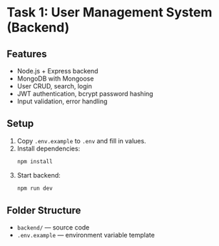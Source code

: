 # Task 1: User Management System (Backend)

## Features
- Node.js + Express backend
- MongoDB with Mongoose
- User CRUD, search, login
- JWT authentication, bcrypt password hashing
- Input validation, error handling

## Setup
1. Copy `.env.example` to `.env` and fill in values.
2. Install dependencies:
   ```bash
   npm install
   ```
3. Start backend:
   ```bash
   npm run dev
   ```

## Folder Structure
- `backend/` — source code
- `.env.example` — environment variable template

